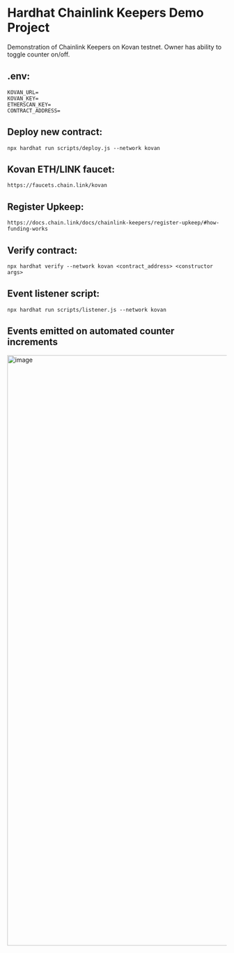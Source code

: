# Hardhat Chainlink Keepers Demo Project 

Demonstration of Chainlink Keepers on Kovan testnet. Owner has ability to toggle counter on/off.

## .env:
```shell
KOVAN_URL=
KOVAN_KEY=
ETHERSCAN_KEY=
CONTRACT_ADDRESS=
```
## Deploy new contract:
```shell
npx hardhat run scripts/deploy.js --network kovan
```
## Kovan ETH/LINK faucet:
```shell
https://faucets.chain.link/kovan
```
## Register Upkeep:
```shell
https://docs.chain.link/docs/chainlink-keepers/register-upkeep/#how-funding-works
```
## Verify contract:
```shell
npx hardhat verify --network kovan <contract_address> <constructor args> 
```
## Event listener script:
```shell
npx hardhat run scripts/listener.js --network kovan   
```

## Events emitted on automated counter increments
<img width="1355" alt="image" src="https://user-images.githubusercontent.com/34758484/156899157-eac4ee01-1392-43d3-aab6-0aed3f7d18e3.png">

